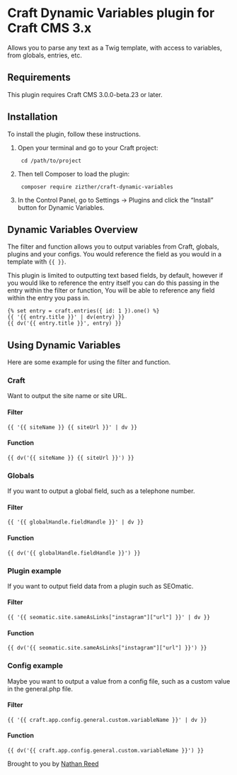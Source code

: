 # Craft Dynamic Variables plugin for Craft CMS 3.x

Allows you to parse any text as a Twig template, with access to variables, from globals, entries, etc.

## Requirements

This plugin requires Craft CMS 3.0.0-beta.23 or later.

## Installation

To install the plugin, follow these instructions.

1. Open your terminal and go to your Craft project:

        cd /path/to/project

2. Then tell Composer to load the plugin:

        composer require zizther/craft-dynamic-variables

3. In the Control Panel, go to Settings → Plugins and click the “Install” button for Dynamic Variables.

## Dynamic Variables Overview

The filter and function allows you to output variables from Craft, globals, plugins and your configs.
You would reference the field as you would in a template with `{{ }}`.

This plugin is limited to outputting text based fields, by default, however if you would like to reference the entry itself you can do this passing in the entry within the filter or function, You will be able to reference any field within the entry you pass in.

```
{% set entry = craft.entries({ id: 1 }).one() %}
{{ '{{ entry.title }}' | dv(entry) }}
{{ dv('{{ entry.title }}', entry) }}
```

## Using Dynamic Variables
Here are some example for using the filter and function.

### Craft
Want to output the site name or site URL.

#### Filter
`{{ '{{ siteName }} {{ siteUrl }}' | dv }}`

#### Function
`{{ dv('{{ siteName }} {{ siteUrl }}') }}`

### Globals
If you want to output a global field, such as a telephone number.

#### Filter
`{{ '{{ globalHandle.fieldHandle }}' | dv }}`

#### Function
`{{ dv('{{ globalHandle.fieldHandle }}') }}`

### Plugin example
If you want to output field data from a plugin such as SEOmatic.

#### Filter
`{{ '{{ seomatic.site.sameAsLinks["instagram"]["url"] }}' | dv }}`

#### Function
`{{ dv('{{ seomatic.site.sameAsLinks["instagram"]["url"] }}') }}`


### Config example
Maybe you want to output a value from a config file, such as a custom value in the general.php file.

#### Filter
`{{ '{{ craft.app.config.general.custom.variableName }}' | dv }}`

#### Function
`{{ dv('{{ craft.app.config.general.custom.variableName }}') }}`


Brought to you by [Nathan Reed](https://vimia.co.uk)
